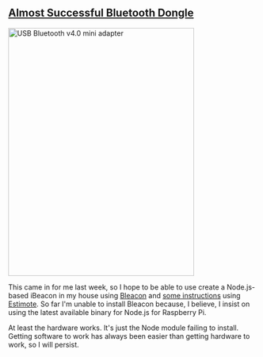 ## [Almost Successful Bluetooth Dongle](/posts/almost-successful-bluetooth-dongle)

<a href="https://www.flickr.com/photos/sillygwailo/13504747523" title="USB Bluetooth v4.0 mini adapter by Richard Eriksson, on Flickr"><img src="https://farm4.staticflickr.com/3737/13504747523_d49d9c9a4e.jpg" width="375" height="500" alt="USB Bluetooth v4.0 mini adapter"></a>

This came in for me last week, so I hope to be able to use create a Node.js-based iBeacon in my house using [Bleacon](https://github.com/sandeepmistry/node-bleacon) and [some instructions](https://github.com/mschmulen/tracking-bluetooth-ibeacons-with-node) using [Estimote](https://itunes.apple.com/us/app/estimote-virtual-beacon/id686915066). So far I'm unable to install Bleacon because, I believe, I insist on using the latest available binary for Node.js for Raspberry Pi.

At least the hardware works. It's just the Node module failing to install. Getting software to work has always been easier than getting hardware to work, so I will persist.